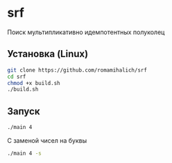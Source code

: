# srf
Поиск мультипликативно идемпотентных полуколец
## Установка (Linux)
```bash
git clone https://github.com/romamihalich/srf
cd srf
chmod +x build.sh
./build.sh
```
## Запуск
```bash
./main 4
```
С заменой чисел на буквы
```bash
./main 4 -s
```
